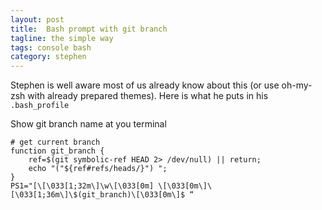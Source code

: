 ```yaml
---
layout: post
title:  Bash prompt with git branch
tagline: the simple way
tags: console bash
category: stephen
---
```

Stephen is well aware most of us already know about this (or use oh-my-zsh with already prepared themes). Here is what he puts in his `.bash_profile`

Show git branch name at you terminal

    # get current branch
    function git_branch {
        ref=$(git symbolic-ref HEAD 2> /dev/null) || return;
        echo "("${ref#refs/heads/}") ";
    }
    PS1="[\[\033[1;32m\]\w\[\033[0m] \[\033[0m\]\[\033[1;36m\]\$(git_branch)\[\033[0m\]$ “
